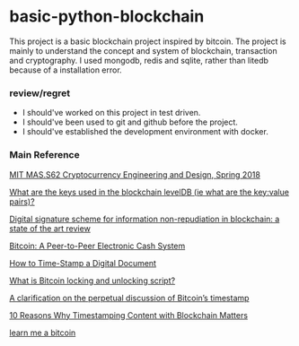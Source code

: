# basic-python-blockchain
This project is a basic blockchain project inspired by bitcoin. 
The project is mainly to understand the concept and system of blockchain, transaction and cryptography.
I used mongodb, redis and sqlite, rather than litedb because of a installation error.

### review/regret
- I should've worked on this project in test driven. 
- I should've been used to git and github before the project.
- I should've established the development environment with docker. 

### Main Reference
[MIT MAS.S62 Cryptocurrency Engineering and Design, Spring 2018](https://ocw.mit.edu/courses/media-arts-and-sciences/mas-s62-cryptocurrency-engineering-and-design-spring-2018/)

[What are the keys used in the blockchain levelDB (ie what are the key:value pairs)?](https://bitcoin.stackexchange.com/questions/28168/what-are-the-keys-used-in-the-blockchain-leveldb-ie-what-are-the-keyvalue-pair)

[Digital signature scheme for information non-repudiation in blockchain: a state of the art review](https://jwcn-eurasipjournals.springeropen.com/articles/10.1186/s13638-020-01665-w)

[Bitcoin: A Peer-to-Peer Electronic Cash System](https://bitcoin.org/bitcoin.pdf)

[How to Time-Stamp a Digital Document](https://www.anf.es/pdf/Haber_Stornetta.pdf)

[What is Bitcoin locking and unlocking script?](https://bitcoin.stackexchange.com/questions/75165/what-is-bitcoin-locking-and-unlocking-script)

[A clarification on the perpetual discussion of Bitcoin’s timestamp](https://hackernoon.com/a-clarification-on-the-perpetual-discussion-of-bitcoins-timestamp-5597859a9193)

[10 Reasons Why Timestamping Content with Blockchain Matters](https://sebastiaans.blog/why-timestamp-content-blockchain/)

[learn me a bitcoin](https://learnmeabitcoin.com/)
